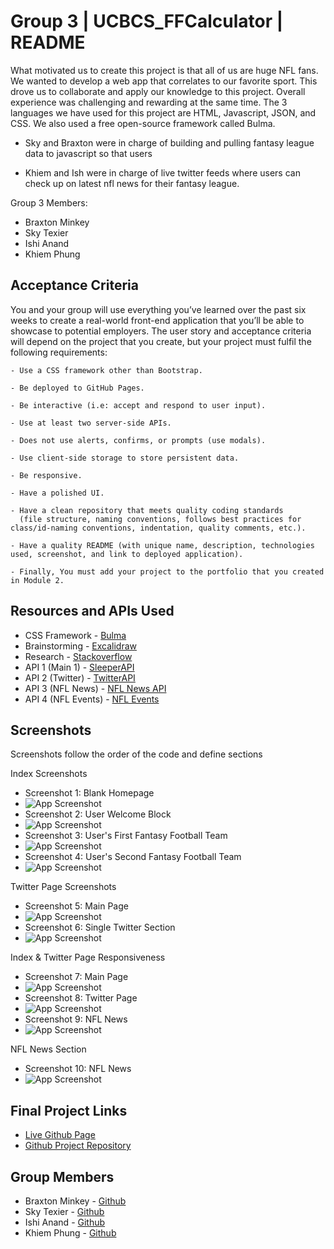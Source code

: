 # Group 3 | UCBCS_FFCalculator | README

What motivated us to create this project is that all of us are huge NFL fans. We wanted to develop a web app that correlates to our favorite sport.
This drove us to collaborate and apply our knowledge to this project. Overall experience was challenging and rewarding at the same time. 
The 3 languages we have used for this project are HTML, Javascript, JSON, and CSS. We also used a free open-source framework called Bulma.

* Sky and Braxton were in charge of building and pulling fantasy league data to javascript so that users

* Khiem and Ish were in charge of live twitter feeds where users can check up on latest nfl news for their fantasy league. 


Group 3 Members:

* Braxton Minkey
* Sky Texier
* Ishi Anand
* Khiem Phung

## Acceptance Criteria

You and your group will use everything you’ve learned over the past six weeks to create a real-world front-end application
that you’ll be able to showcase to potential employers. The user story and acceptance criteria will depend on the project 
that you create, but your project must fulfil the following requirements:

```
- Use a CSS framework other than Bootstrap.

- Be deployed to GitHub Pages.

- Be interactive (i.e: accept and respond to user input).

- Use at least two server-side APIs.

- Does not use alerts, confirms, or prompts (use modals).

- Use client-side storage to store persistent data.

- Be responsive.

- Have a polished UI.

- Have a clean repository that meets quality coding standards 
  (file structure, naming conventions, follows best practices for class/id-naming conventions, indentation, quality comments, etc.).

- Have a quality README (with unique name, description, technologies used, screenshot, and link to deployed application).

- Finally, You must add your project to the portfolio that you created in Module 2.
```

## Resources and APIs Used

* CSS Framework - [Bulma](https://bulma.io/)
* Brainstorming - [Excalidraw](https://excalidraw.com/)
* Research - [Stackoverflow](https://stackoverflow.com/)
* API 1 (Main 1) - [SleeperAPI](https://docs.sleeper.app/)
* API 2 (Twitter) - [TwitterAPI](https://www.postman.com/twitter/workspace/twitter-s-public-workspace/request/9956214-c936778b-e343-4a23-b1b4-433c501cf6eb)
* API 3 (NFL News) - [NFL News API](http://site.api.espn.com/apis/site/v2/sports/football/nfl/scoreboard)
* API 4 (NFL Events) - [NFL Events](https://site.api.espn.com/apis/site/v2/sports/football/nfl/news)

## Screenshots


Screenshots follow the order of the code and define sections

Index Screenshots

* Screenshot 1: Blank Homepage
* ![App Screenshot](./Assets/Screenshots/screenshot1.png)
* Screenshot 2: User Welcome Block
* ![App Screenshot](./Assets/Screenshots/screenshot2.png)
* Screenshot 3: User's First Fantasy Football Team
* ![App Screenshot](./Assets/Screenshots/screenshot3.png)
* Screenshot 4: User's Second Fantasy Football Team
* ![App Screenshot](./Assets/Screenshots/screenshot4.png)

Twitter Page Screenshots

* Screenshot 5: Main Page
* ![App Screenshot](./Assets/Screenshots/Screenshot5.png)
* Screenshot 6: Single Twitter Section
* ![App Screenshot](./Assets/Screenshots/Screenshot6.png)

Index & Twitter Page Responsiveness

* Screenshot 7: Main Page
* ![App Screenshot](./Assets/Screenshots/screenshot7.png)
* Screenshot 8: Twitter Page
* ![App Screenshot](./Assets/Screenshots/Screenshot8.png)
* Screenshot 9: NFL News
* ![App Screenshot](./Assets/Screenshots/screenshot9.png)

NFL News Section
* Screenshot 10: NFL News
* ![App Screenshot](./Assets/Screenshots/screenshot10.png)

## Final Project Links

- [Live Github Page](https://brackym.github.io/UCBCS_FFCalculator/)
- [Github Project Repository](https://github.com/BrackyM/UCBCS_FFCalculator)

## Group Members

* Braxton Minkey - [Github](https://github.com/BrackyM)
* Sky Texier - [Github](https://github.com/skytexier)
* Ishi Anand - [Github](https://github.com/ianad389)
* Khiem Phung - [Github](https://github.com/phungxkhiem)